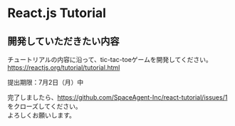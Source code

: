 # React.js Tutorial

## 開発していただきたい内容

チュートリアルの内容に沿って、tic-tac-toeゲームを開発してください。  
https://reactjs.org/tutorial/tutorial.html

提出期限：7月2日（月）中

完了しましたら、https://github.com/SpaceAgent-Inc/react-tutorial/issues/1 をクローズしてください。  
よろしくお願いします。
